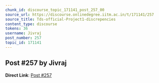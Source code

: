 ```yaml
---
chunk_id: discourse_topic_171141_post_257_00
source_url: https://discourse.onlinedegree.iitm.ac.in/t/171141/257
source_title: Tds-official-Project1-discrepencies
content_type: discourse
tokens: 36
username: Jivraj
post_number: 257
topic_id: 171141
---
```


## Post #257 by Jivraj

**Direct Link**: [Post #257](https://discourse.onlinedegree.iitm.ac.in/t/171141/257)
